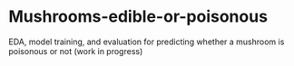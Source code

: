 # Mushrooms-edible-or-poisonous
EDA, model training, and evaluation for predicting whether a mushroom is poisonous or not (work in progress)
